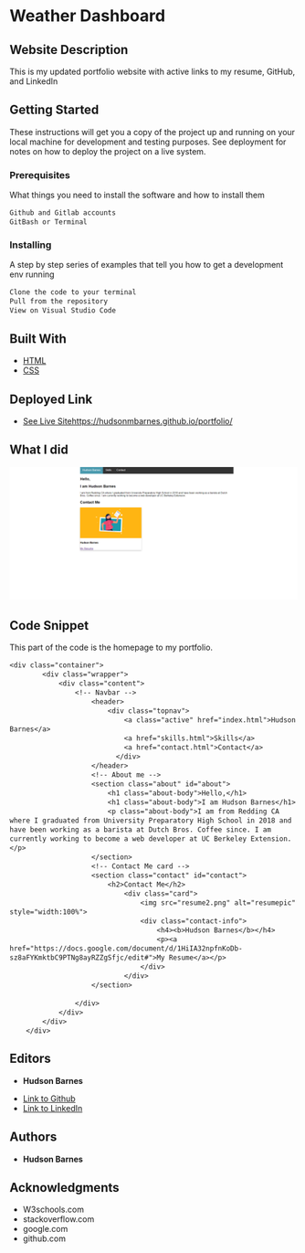 # Weather Dashboard
## Website Description

This is my updated portfolio website with active links to my resume, GitHub, and LinkedIn

## Getting Started

These instructions will get you a copy of the project up and running on your local machine for development and testing purposes. See deployment for notes on how to deploy the project on a live system.

### Prerequisites

What things you need to install the software and how to install them

```
Github and Gitlab accounts
GitBash or Terminal
```

### Installing

A step by step series of examples that tell you how to get a development env running

```
Clone the code to your terminal
Pull from the repository
View on Visual Studio Code
```

## Built With

* [HTML](https://developer.mozilla.org/en-US/docs/Web/HTML)
* [CSS](https://developer.mozilla.org/en-US/docs/Web/CSS)

## Deployed Link

* [See Live Site]()https://hudsonmbarnes.github.io/portfolio/

## What I did

![portfolio demo](demo.png)

## Code Snippet

This part of the code is the homepage to my portfolio.

```
<div class="container">
        <div class="wrapper">
            <div class="content">
                <!-- Navbar -->
                    <header>
                        <div class="topnav">
                            <a class="active" href="index.html">Hudson Barnes</a>
                            <a href="skills.html">Skills</a>
                            <a href="contact.html">Contact</a>
                          </div>
                    </header>
                    <!-- About me -->
                    <section class="about" id="about">
                        <h1 class="about-body">Hello,</h1>
                        <h1 class="about-body">I am Hudson Barnes</h1>
                        <p class="about-body">I am from Redding CA where I graduated from University Preparatory High School in 2018 and have been working as a barista at Dutch Bros. Coffee since. I am currently working to become a web developer at UC Berkeley Extension.</p>
                    </section>
                    <!-- Contact Me card -->
                    <section class="contact" id="contact">
                        <h2>Contact Me</h2>
                            <div class="card">
                                <img src="resume2.png" alt="resumepic" style="width:100%">
                                <div class="contact-info">
                                    <h4><b>Hudson Barnes</b></h4> 
                                    <p><a href="https://docs.google.com/document/d/1HiIA32npfnKoDb-sz8aFYKmktbC9PTNg8ayRZZgSfjc/edit#">My Resume</a></p>
                                </div>
                            </div>
                    </section>
                    
                </div>
            </div>
        </div>
    </div>
```

## Editors

* **Hudson Barnes**
- [Link to Github](https://github.com/hudsonmbarnes)
- [Link to LinkedIn](https://www.linkedin.com/in/hudson-barnes-398483151/) 


## Authors

* **Hudson Barnes** 


## Acknowledgments

* W3schools.com
* stackoverflow.com
* google.com
* github.com